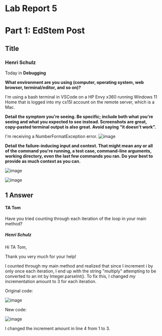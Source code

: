 # Lab Report 5 #

# Part 1: EdStem Post #

## Title ##

### Henri Schulz ###
Today in **Debugging**

**What environment are you using (computer, operating system, web browser, terminal/editor, and so on)?**

I'm using a bash terminal in VSCode on a HP Envy x360 running Windows 11 Home that is logged into my cs15l account on the remote server, which is a Mac.

**Detail the symptom you're seeing. Be specific; include both what you're seeing and what you expected to see instead. Screenshots are great, copy-pasted terminal output is also great. Avoid saying “it doesn't work”.**

I'm receiving a NumberFormatException error.
![image](https://github.com/Irnehs/cse15l-lab-report/assets/24259613/b427807b-7f67-4590-a119-e634cfce83be)


**Detail the failure-inducing input and context. That might mean any or all of the command you're running, a test case, command-line arguments, working directory, even the last few commands you ran. Do your best to provide as much context as you can.**


![image](https://github.com/Irnehs/cse15l-lab-report/assets/24259613/bacb8003-8026-48e8-9c7c-c350ac6ad57d)

![image](https://github.com/Irnehs/cse15l-lab-report/assets/24259613/9ab64441-ac31-4fd2-a4d1-e11f70741d34)


## 1 Answer ##
#### TA Tom ###

Have you tried counting through each iteration of the loop in your main method?


##### Henri Schulz ####
Hi TA Tom,

Thank you very much for your help!

I counted through my main method and realized that since I increment i by only once each iteration, I end up with the string "multiply" attempting to be converted to an int by Integer.parseInt(). To fix this, I changed my incrementation amount to 3 for each iteration.

Original code:

![image](https://github.com/Irnehs/cse15l-lab-report/assets/24259613/b78829a1-0704-4373-b72f-62139235ad72)

New code:

![image](https://github.com/Irnehs/cse15l-lab-report/assets/24259613/19181a5e-10c6-4b9a-a0ab-f105476c1ee3)

I changed the increment amount in line 4 from 1 to 3.








